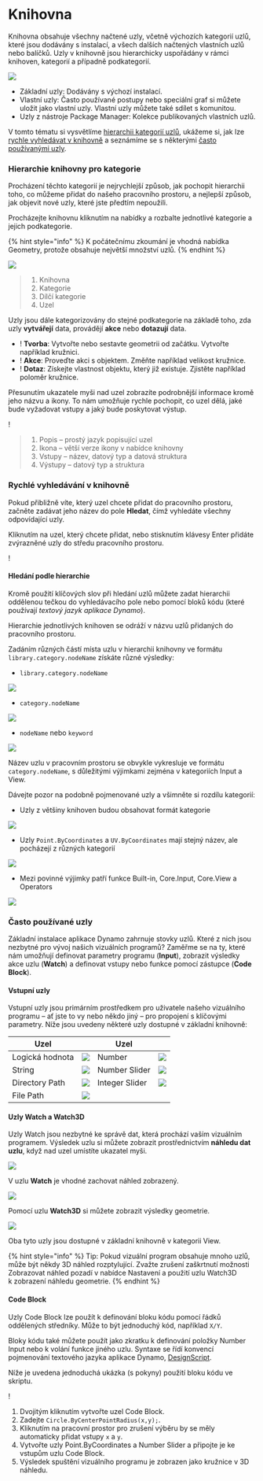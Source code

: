 # Knihovna

Knihovna obsahuje všechny načtené uzly, včetně výchozích kategorií uzlů, které jsou dodávány s instalací, a všech dalších načtených vlastních uzlů nebo balíčků. Uzly v knihovně jsou hierarchicky uspořádány v rámci knihoven, kategorií a případně podkategorií.

![](images/3-2/library-libraryUI.jpg)

* Základní uzly: Dodávány s výchozí instalací.
* Vlastní uzly: Často používané postupy nebo speciální graf si můžete uložit jako vlastní uzly. Vlastní uzly můžete také sdílet s komunitou.
* Uzly z nástroje Package Manager: Kolekce publikovaných vlastních uzlů.

V tomto tématu si vysvětlíme [hierarchii kategorií uzlů](2-library.md#library-hierarchy-for-categories), ukážeme si, jak lze [rychle vyhledávat v knihovně](2-library.md#search-by-hierarchy) a seznámíme se s některými [často používanými uzly](2-library.md#frequently-used-nodes).

### Hierarchie knihovny pro kategorie

Procházení těchto kategorií je nejrychlejší způsob, jak pochopit hierarchii toho, co můžeme přidat do našeho pracovního prostoru, a nejlepší způsob, jak objevit nové uzly, které jste předtím nepoužili.

Procházejte knihovnu kliknutím na nabídky a rozbalte jednotlivé kategorie a jejich podkategorie.

{% hint style="info" %} K počátečnímu zkoumání je vhodná nabídka Geometry, protože obsahuje největší množství uzlů. {% endhint %}

![](images/3-2/library-modifiedandresizelibrarycategories.jpg)

> 1. Knihovna
> 2. Kategorie
> 3. Dílčí kategorie
> 4. Uzel

Uzly jsou dále kategorizovány do stejné podkategorie na základě toho, zda uzly **vytvářejí** data, provádějí **akce** nebo **dotazují** data.

* \![](<images/3-2/user interface - create.jpg>) **Tvorba**: Vytvořte nebo sestavte geometrii od začátku. Vytvořte například kružnici.
* \![](<images/3-2/user interface - action.jpg>) **Akce**: Proveďte akci s objektem. Změňte například velikost kružnice.
* \![](<images/3-2/user interface - query.jpg>) **Dotaz**: Získejte vlastnost objektu, který již existuje. Zjistěte například poloměr kružnice.

Přesunutím ukazatele myši nad uzel zobrazíte podrobnější informace kromě jeho názvu a ikony. To nám umožňuje rychle pochopit, co uzel dělá, jaké bude vyžadovat vstupy a jaký bude poskytovat výstup.

\![](<images/3-2/user interface - node description.jpg>)

> 1. Popis – prostý jazyk popisující uzel
> 2. Ikona – větší verze ikony v nabídce knihovny
> 3. Vstupy – název, datový typ a datová struktura
> 4. Výstupy – datový typ a struktura

### Rychlé vyhledávání v knihovně

Pokud přibližně víte, který uzel chcete přidat do pracovního prostoru, začněte zadávat jeho název do pole **Hledat**, čímž vyhledáte všechny odpovídající uzly.

Kliknutím na uzel, který chcete přidat, nebo stisknutím klávesy Enter přidáte zvýrazněné uzly do středu pracovního prostoru.

\![](<images/3-2/user interface - search.jpg>)

#### Hledání podle hierarchie

Kromě použití klíčových slov při hledání uzlů můžete zadat hierarchii oddělenou tečkou do vyhledávacího pole nebo pomocí bloků kódu (které používají _textový jazyk aplikace Dynamo_).

Hierarchie jednotlivých knihoven se odráží v názvu uzlů přidaných do pracovního prostoru.

Zadáním různých částí místa uzlu v hierarchii knihovny ve formátu `library.category.nodeName` získáte různé výsledky:

* `library.category.nodeName`

![](images/3-2/library-searchbyhierarchygeometrypointbycoordinates\(1\).jpg)

* `category.nodeName`

![](images/3-2/library-searchbyhierarchy2pointbycoordinates.jpg)

* `nodeName` nebo `keyword`

![](images/3-2/library-searchbyhierarchy3bycoordinates.jpg)

Název uzlu v pracovním prostoru se obvykle vykresluje ve formátu `category.nodeName`, s důležitými výjimkami zejména v kategoriích Input a View.

Dávejte pozor na podobně pojmenované uzly a všimněte si rozdílu kategorií:

* Uzly z většiny knihoven budou obsahovat formát kategorie

![](images/3-2/library-nodecategorydifferences1.jpg)

* Uzly `Point.ByCoordinates` a `UV.ByCoordinates` mají stejný název, ale pocházejí z různých kategorií

![](images/3-2/library-nodecategorydifferences2.jpg)

* Mezi povinné výjimky patří funkce Built-in, Core.Input, Core.View a Operators

![](images/3-2/library-nodecategorydifferences3.jpg)

### Často používané uzly

Základní instalace aplikace Dynamo zahrnuje stovky uzlů. Které z nich jsou nezbytné pro vývoj našich vizuálních programů? Zaměřme se na ty, které nám umožňují definovat parametry programu (**Input**), zobrazit výsledky akce uzlu (**Watch**) a definovat vstupy nebo funkce pomocí zástupce (**Code Block**).

#### Vstupní uzly

Vstupní uzly jsou primárním prostředkem pro uživatele našeho vizuálního programu – ať jste to vy nebo někdo jiný – pro propojení s klíčovými parametry. Níže jsou uvedeny některé uzly dostupné v základní knihovně:

| Uzel           |                                           | Uzel           |                                           |
| -------------- | ----------------------------------------- | -------------- | ----------------------------------------- |
| Logická hodnota        | ![](images/3-2/library-boolean.jpg)       | Number         | ![](images/3-2/library-number.jpg)        |
| String         | ![](images/3-2/library-string.jpg)        | Number Slider  | ![](images/3-2/library-numberslider.jpg)  |
| Directory Path | ![](images/3-2/library-directorypath.jpg) | Integer Slider | ![](images/3-2/library-integerslider.jpg) |
| File Path      | ![](images/3-2/library-filepath.jpg)      |                |                                           |

#### Uzly Watch a Watch3D

Uzly Watch jsou nezbytné ke správě dat, která prochází vaším vizuálním programem. Výsledek uzlu si můžete zobrazit prostřednictvím **náhledu dat uzlu**, když nad uzel umístíte ukazatel myši.

![](images/3-2/library-nodepreview.jpg)

V uzlu **Watch** je vhodné zachovat náhled zobrazený.

![](images/3-2/library-watchnode.jpg)

Pomocí uzlu **Watch3D** si můžete zobrazit výsledky geometrie.

![](images/3-2/library-watch3dnode.gif)

Oba tyto uzly jsou dostupné v základní knihovně v kategorii View.

{% hint style="info" %} Tip: Pokud vizuální program obsahuje mnoho uzlů, může být někdy 3D náhled rozptylující. Zvažte zrušení zaškrtnutí možnosti Zobrazovat náhled pozadí v nabídce Nastavení a použití uzlu Watch3D k zobrazení náhledu geometrie. {% endhint %}

#### Code Block

Uzly Code Block lze použít k definování bloku kódu pomocí řádků oddělených středníky. Může to být jednoduchý kód, například `X/Y`.

Bloky kódu také můžete použít jako zkratku k definování položky Number Input nebo k volání funkce jiného uzlu. Syntaxe se řídí konvencí pojmenování textového jazyka aplikace Dynamo, [DesignScript](../8\_coding\_in\_dynamo/8-1\_code-blocks-and-design-script/2-design-script-syntax.md).

Níže je uvedena jednoduchá ukázka (s pokyny) použití bloku kódu ve skriptu.

\![](<images/3-2/library-code block demo.gif>)

1. Dvojitým kliknutím vytvořte uzel Code Block.
2. Zadejte `Circle.ByCenterPointRadius(x,y);`.
3. Kliknutím na pracovní prostor pro zrušení výběru by se měly automaticky přidat vstupy `x` a `y`.
4. Vytvořte uzly Point.ByCoordinates a Number Slider a připojte je ke vstupům uzlu Code Block.
5. Výsledek spuštění vizuálního programu je zobrazen jako kružnice v 3D náhledu.

